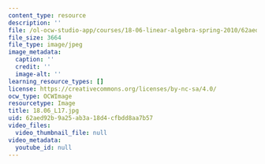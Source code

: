 ```yaml
---
content_type: resource
description: ''
file: /ol-ocw-studio-app/courses/18-06-linear-algebra-spring-2010/62aed92b9a25ab3a18d4cfbdd8aa7b57_18.06_L17.jpg
file_size: 3664
file_type: image/jpeg
image_metadata:
  caption: ''
  credit: ''
  image-alt: ''
learning_resource_types: []
license: https://creativecommons.org/licenses/by-nc-sa/4.0/
ocw_type: OCWImage
resourcetype: Image
title: 18.06_L17.jpg
uid: 62aed92b-9a25-ab3a-18d4-cfbdd8aa7b57
video_files:
  video_thumbnail_file: null
video_metadata:
  youtube_id: null
---
```

